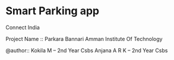 # Smart Parking app 

Connect India 

Project Name :: Parkara
Bannari Amman Institute Of Technology

@author:: 
Kokila M – 2nd  Year Csbs
Anjana A R K – 2nd Year Csbs
